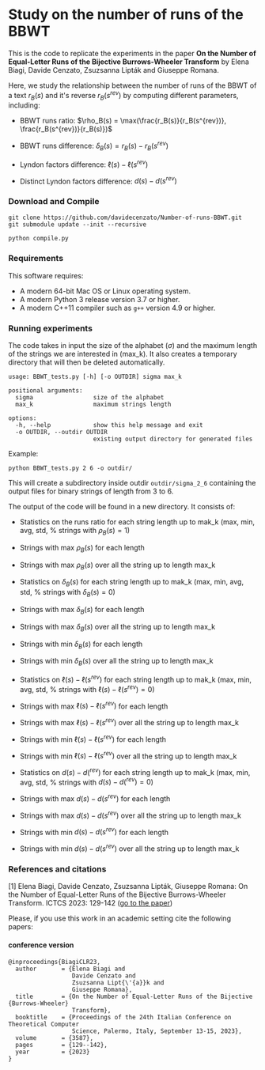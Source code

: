 # Study on the number of runs of the BBWT

This is the code to replicate the experiments in the paper **On the Number of Equal-Letter Runs of the Bijective Burrows-Wheeler
Transform** by Elena Biagi, Davide Cenzato, Zsuzsanna Lipták and Giuseppe Romana.

Here, we study the relationship between the number of runs of the BBWT of a text $r_B(s)$ and it's reverse $r_B(s^{rev})$ by computing different parameters, including:
- BBWT runs ratio: $\rho_B(s) = \max(\frac{r_B(s)}{r_B(s^{rev})}, \frac{r_B(s^{rev})}{r_B(s)})$
* BBWT runs difference: $\delta_B(s) = r_B(s) - r_B(s^{rev})$
+ Lyndon factors difference: $\ell(s)-\ell(s^{rev})$
- Distinct Lyndon factors difference: $d(s)-d(s^{rev})$

### Download and Compile

```console
git clone https://github.com/davidecenzato/Number-of-runs-BBWT.git
git submodule update --init --recursive

python compile.py
```

### Requirements

This software requires:
* A modern 64-bit Mac OS or Linux operating system.
* A modern Python 3 release version 3.7 or higher.
* A modern C++11 compiler such as `g++` version 4.9 or higher.

### Running experiments
The code takes in input the size of the alphabet ($\sigma$) and the maximum length of the strings we are interested in (max_k).
It also creates a temporary directory that will then be deleted automatically.
```
usage: BBWT_tests.py [-h] [-o OUTDIR] sigma max_k

positional arguments:
  sigma                 size of the alphabet
  max_k                 maximum strings length

options:
  -h, --help            show this help message and exit
  -o OUTDIR, --outdir OUTDIR
                        existing output directory for generated files
```
Example:
``` console
python BBWT_tests.py 2 6 -o outdir/
```
This will create a subdirectory inside outdir ``` outdir/sigma_2_6 ``` containing the output files for binary strings of length from 3 to 6. 


The output of the code will be found in a new directory. It consists of:
- Statistics on the runs ratio for each string length up to mak_k (max, min, avg, std, % strings with $\rho_B(s)=1$)
* Strings with max $\rho_B(s)$ for each length
+ Strings with max $\rho_B(s)$ over all the string up to length max_k
- Statistics on $\delta_B(s)$ for each string length up to mak_k (max, min, avg, std, % strings with $\delta_B(s)=0$)
* Strings with max $\delta_B(s)$ for each length
+ Strings with max $\delta_B(s)$ over all the string up to length max_k
- Strings with min $\delta_B(s)$ for each length
* Strings with min $\delta_B(s)$ over all the string up to length max_k

- Statistics on $\ell(s)-\ell(s^{rev})$ for each string length up to mak_k (max, min, avg, std, % strings with $\ell(s)-\ell(s^{rev})=0$)
* Strings with max $\ell(s)-\ell(s^{rev})$ for each length
+ Strings with max $\ell(s)-\ell(s^{rev})$ over all the string up to length max_k
- Strings with min $\ell(s)-\ell(s^{rev})$ for each length
* Strings with min $\ell(s)-\ell(s^{rev})$ over all the string up to length max_k

- Statistics on $d(s)-d(^{rev})$ for each string length up to mak_k (max, min, avg, std, % strings with $d(s)-d(^{rev})=0$)
* Strings with max $d(s)-d(s^{rev})$ for each length
+ Strings with max $d(s)-d(s^{rev})$ over all the string up to length max_k
- Strings with min $d(s)-d(s^{rev})$ for each length
* Strings with min $d(s)-d(s^{rev})$ over all the string up to length max_k

### References and citations

[1] Elena Biagi, Davide Cenzato, Zsuzsanna Lipták, Giuseppe Romana: On the Number of Equal-Letter Runs of the Bijective Burrows-Wheeler Transform. ICTCS 2023: 129-142 ([go to the paper](https://ceur-ws.org/Vol-3587/4564.pdf))

Please, if you use this work in an academic setting cite the following papers:

#### conference version
    @inproceedings{BiagiCLR23,
      author       = {Elena Biagi and
                      Davide Cenzato and
                      Zsuzsanna Lipt{\'{a}}k and
                      Giuseppe Romana},
      title        = {On the Number of Equal-Letter Runs of the Bijective {Burrows-Wheeler}
                      Transform},
      booktitle    = {Proceedings of the 24th Italian Conference on Theoretical Computer
                      Science, Palermo, Italy, September 13-15, 2023},
      volume       = {3587},
      pages        = {129--142},
      year         = {2023}
    }